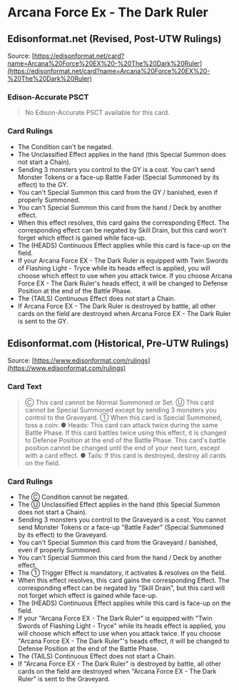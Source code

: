 # Arcana Force Ex - The Dark Ruler

## Edisonformat.net (Revised, Post-UTW Rulings)

Source: [https://edisonformat.net/card?name=Arcana%20Force%20EX%20-%20The%20Dark%20Ruler](https://edisonformat.net/card?name=Arcana%20Force%20EX%20-%20The%20Dark%20Ruler)

### Edison-Accurate PSCT

> No Edison-Accurate PSCT available for this card.

### Card Rulings

*   The Condition can't be negated.
*   The Unclassified Effect applies in the hand (this Special Summon does not start a Chain).
*   Sending 3 monsters you control to the GY is a cost. You can't send Monster Tokens or a face-up Battle Fader (Special Summoned by its effect) to the GY.
*   You can't Special Summon this card from the GY / banished, even if properly Summoned.
*   You can't Special Summon this card from the hand / Deck by another effect.
*   When this effect resolves, this card gains the corresponding Effect. The corresponding effect can be negated by Skill Drain, but this card won't forget which effect is gained while face-up.
*   The (HEADS) Continuous Effect applies while this card is face-up on the field.
*   If your Arcana Force EX - The Dark Ruler is equipped with Twin Swords of Flashing Light - Tryce while its heads effect is applied, you will choose which effect to use when you attack twice. If you choose Arcana Force EX - The Dark Ruler's heads effect, it will be changed to Defense Position at the end of the Battle Phase.
*   The (TAILS) Continuous Effect does not start a Chain.
*   If Arcana Force EX - The Dark Ruler is destroyed by battle, all other cards on the field are destroyed when Arcana Force EX - The Dark Ruler is sent to the GY.


## Edisonformat.com (Historical, Pre-UTW Rulings)

Source: [https://www.edisonformat.com/rulings](https://www.edisonformat.com/rulings)

### Card Text

> Ⓒ This card cannot be Normal Summoned or Set. Ⓤ This card cannot be Special Summoned except by sending 3 monsters you control to the Graveyard. ① When this card is Special Summoned, toss a coin: ● Heads: This card can attack twice during the same Battle Phase. If this card battles twice using this effect, it is changed to Defense Position at the end of the Battle Phase. This card's battle position cannot be changed until the end of your next turn, except with a card effect. ● Tails: If this card is destroyed, destroy all cards on the field.

### Card Rulings

*   The Ⓒ Condition cannot be negated.
*   The Ⓤ Unclassified Effect applies in the hand (this Special Summon does not start a Chain).
*   Sending 3 monsters you control to the Graveyard is a cost. You cannot send Monster Tokens or a face-up "Battle Fader" (Special Summoned by its effect) to the Graveyard.
*   You can't Special Summon this card from the Graveyard / banished, even if properly Summoned.
*   You can't Special Summon this card from the hand / Deck by another effect.
*   The ① Trigger Effect is mandatory, it activates & resolves on the field.
*   When this effect resolves, this card gains the corresponding Effect. The corresponding effect can be negated by "Skill Drain", but this card will not forget which effect is gained while face-up.
*   The (HEADS) Continuous Effect applies while this card is face-up on the field.
*   If your "Arcana Force EX - The Dark Ruler" is equipped with "Twin Swords of Flashing Light - Tryce" while its heads effect is applied, you will choose which effect to use when you attack twice. If you choose "Arcana Force EX - The Dark Ruler"'s heads effect, it will be changed to Defense Position at the end of the Battle Phase.
*   The (TAILS) Continuous Effect does not start a Chain.
*   If "Arcana Force EX - The Dark Ruler" is destroyed by battle, all other cards on the field are destroyed when "Arcana Force EX - The Dark Ruler" is sent to the Graveyard.


